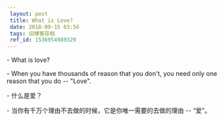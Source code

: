 ```yaml
---
 layout: post
 title: What is Love?
 date: 2018-09-15 03:56
 tags: 旧博客存档
 ref_id: 1536954989329
---
```

\- What is love?

\- When you have thousands of reason that you don't, you need only one reason
that you do -- "Love".



\- 什么是爱？

\- 当你有千万个理由不去做的时候，它是你唯一需要的去做的理由 -- “爱”。

